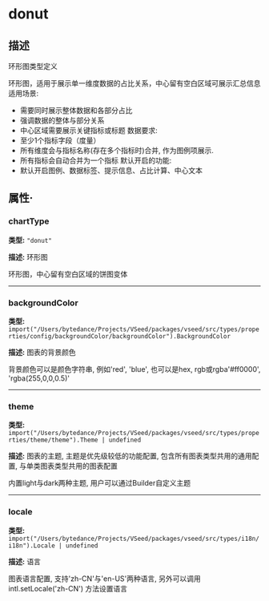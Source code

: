 # donut
## 描述
环形图类型定义

环形图，适用于展示单一维度数据的占比关系，中心留有空白区域可展示汇总信息
适用场景:
- 需要同时展示整体数据和各部分占比
- 强调数据的整体与部分关系
- 中心区域需要展示关键指标或标题
数据要求:
- 至少1个指标字段（度量）
- 所有维度会与指标名称(存在多个指标时)合并, 作为图例项展示.
- 所有指标会自动合并为一个指标
默认开启的功能:
- 默认开启图例、数据标签、提示信息、占比计算、中心文本


## 属性·

### chartType

**类型:** `"donut"`

**描述:**
环形图

环形图，中心留有空白区域的饼图变体

---

### backgroundColor

**类型:** `import("/Users/bytedance/Projects/VSeed/packages/vseed/src/types/properties/config/backgroundColor/backgroundColor").BackgroundColor`

**描述:**
图表的背景颜色

背景颜色可以是颜色字符串, 例如'red', 'blue', 也可以是hex, rgb或rgba'#ff0000', 'rgba(255,0,0,0.5)'

---

### theme

**类型:** `import("/Users/bytedance/Projects/VSeed/packages/vseed/src/types/properties/theme/theme").Theme | undefined`

**描述:**
图表的主题, 主题是优先级较低的功能配置, 包含所有图表类型共用的通用配置, 与单类图表类型共用的图表配置

内置light与dark两种主题, 用户可以通过Builder自定义主题

---

### locale

**类型:** `import("/Users/bytedance/Projects/VSeed/packages/vseed/src/types/i18n/i18n").Locale | undefined`

**描述:**
语言

图表语言配置, 支持'zh-CN'与'en-US'两种语言, 另外可以调用 intl.setLocale('zh-CN') 方法设置语言